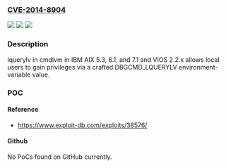 ### [CVE-2014-8904](https://cve.mitre.org/cgi-bin/cvename.cgi?name=CVE-2014-8904)
![](https://img.shields.io/static/v1?label=Product&message=n%2Fa&color=blue)
![](https://img.shields.io/static/v1?label=Version&message=n%2Fa&color=blue)
![](https://img.shields.io/static/v1?label=Vulnerability&message=n%2Fa&color=brighgreen)

### Description

lquerylv in cmdlvm in IBM AIX 5.3, 6.1, and 7.1 and VIOS 2.2.x allows local users to gain privileges via a crafted DBGCMD_LQUERYLV environment-variable value.

### POC

#### Reference
- https://www.exploit-db.com/exploits/38576/

#### Github
No PoCs found on GitHub currently.

